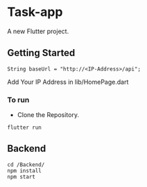 # Task-app

A new Flutter project.

## Getting Started

```
String baseUrl = "http://<IP-Address>/api";
```
Add Your IP Address in lib/HomePage.dart

### To run
- Clone the Repository.

```
flutter run
```


## Backend

```
cd /Backend/
npm install
npm start
```



